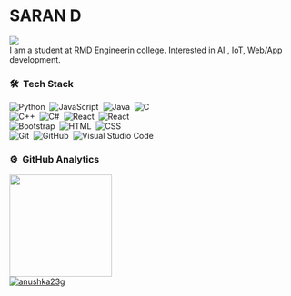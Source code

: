 # SARAN D 
![](https://komarev.com/ghpvc/?username=sarand3011&label=PROFILE+VIEWS)\
I am a student at RMD Engineerin college. Interested in AI , IoT, Web/App development.   

### 🛠 &nbsp;Tech Stack
![Python](https://img.shields.io/badge/-Python-05122A?style=flat&logo=python)&nbsp;
![JavaScript](https://img.shields.io/badge/-JavaScript-05122A?style=flat&logo=javascript)&nbsp;
![Java](https://img.shields.io/badge/-Java-05122A?style=flat&logo=Java&logoColor=FFA518)&nbsp;
![C](https://img.shields.io/badge/-C-05122A?style=flat&logo=C&logoColor=A8B9CC)&nbsp;\
![C++](https://img.shields.io/badge/-C++-05122A?style=flat&logo=C%2B%2B&logoColor=00599C)&nbsp; 
![C#](https://img.shields.io/badge/c%23-05122A?style=flat&logo=c-sharp&logoColor=008000")&nbsp; 
![React](https://img.shields.io/badge/-React-05122A?style=flat&logo=react)&nbsp; 
![React](https://img.shields.io/badge/dart-05122A?style=flat&logo=dart&logoColor=ADD8E6)&nbsp;\
![Bootstrap](https://img.shields.io/badge/-Bootstrap-05122A?style=flat&logo=bootstrap&logoColor=563D7C)&nbsp;
![HTML](https://img.shields.io/badge/-HTML-05122A?style=flat&logo=HTML5)&nbsp;
![CSS](https://img.shields.io/badge/-CSS-05122A?style=flat&logo=CSS3&logoColor=1572B6)&nbsp;\
![Git](https://img.shields.io/badge/-Git-05122A?style=flat&logo=git)&nbsp;
![GitHub](https://img.shields.io/badge/-GitHub-05122A?style=flat&logo=github)&nbsp;
![Visual Studio Code](https://img.shields.io/badge/-Visual%20Studio%20Code-05122A?style=flat&logo=visual-studio-code&logoColor=007ACC)&nbsp;

### ⚙️ &nbsp;GitHub Analytics

<p align="left">
<a href="https://github.com/sarand3011">
  <img height="180em" src="https://github-readme-stats-eight-theta.vercel.app/api?username=sarand3011&show_icons=true&theme=algolia&include_all_commits=true&count_private=true"/><br>
<!--   <img height="180em" src="https://github-readme-stats-eight-theta.vercel.app/api/top-langs/?username=sarand3011&layout=compact&langs_count=8&theme=algolia"/> --> 
  <img align="center" src="https://github-readme-streak-stats.herokuapp.com/?user=sarand3011&show_icons=true&theme=tokyonight_duo" alt="anushka23g" />

</a>
</p>

